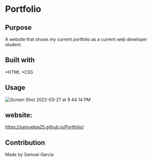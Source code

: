 # Portfolio

## Purpose
A website that shows my current portfolio as a current 
web developer student. 



## Built with 
*HTML
*CSS

## Usage

![Screen Shot 2022-03-27 at 9 44 14 PM](https://user-images.githubusercontent.com/100814742/160313598-bb511bf2-94bd-41f9-8fae-abf2896a2af4.png)



 
## website: 
https://samuelga25.github.io/Portfolio/

## Contribution 
Made by Samuel Garcia
